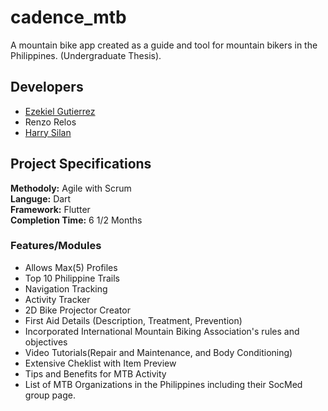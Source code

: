 # cadence_mtb

A mountain bike app created as a guide and tool for mountain bikers in the Philippines. (Undergraduate Thesis).

## Developers
- [Ezekiel Gutierrez](https://github.com/zeekemeister) 
- Renzo Relos
- [Harry Silan](https://github.com/harlanx)

## Project Specifications
**Methodoly:** Agile with Scrum\
**Languge:** Dart\
**Framework:** Flutter\
**Completion Time:** 6 1/2 Months

### Features/Modules
- Allows Max(5) Profiles
- Top 10 Philippine Trails
- Navigation Tracking
- Activity Tracker
- 2D Bike Projector Creator
- First Aid Details (Description, Treatment, Prevention)
- Incorporated International Mountain Biking Association's rules and objectives
- Video Tutorials(Repair and Maintenance, and Body Conditioning)
- Extensive Cheklist with Item Preview
- Tips and Benefits for MTB Activity
- List of MTB Organizations in the Philippines including their SocMed group page.
